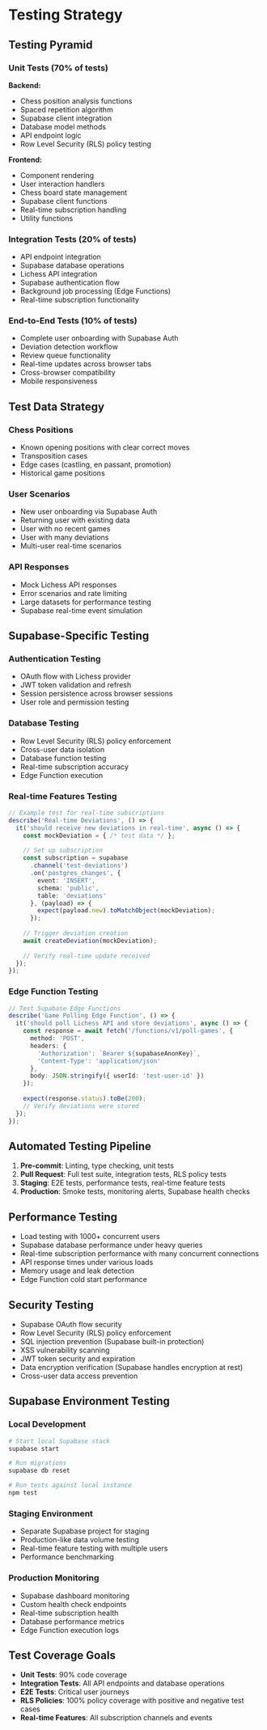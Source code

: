 # Testing Strategy

## Testing Pyramid

### Unit Tests (70% of tests)
**Backend:**
- Chess position analysis functions
- Spaced repetition algorithm
- Supabase client integration
- Database model methods
- API endpoint logic
- Row Level Security (RLS) policy testing

**Frontend:**
- Component rendering
- User interaction handlers
- Chess board state management
- Supabase client functions
- Real-time subscription handling
- Utility functions

### Integration Tests (20% of tests)
- API endpoint integration
- Supabase database operations
- Lichess API integration
- Supabase authentication flow
- Background job processing (Edge Functions)
- Real-time subscription functionality

### End-to-End Tests (10% of tests)
- Complete user onboarding with Supabase Auth
- Deviation detection workflow
- Review queue functionality
- Real-time updates across browser tabs
- Cross-browser compatibility
- Mobile responsiveness

## Test Data Strategy

### Chess Positions
- Known opening positions with clear correct moves
- Transposition cases
- Edge cases (castling, en passant, promotion)
- Historical game positions

### User Scenarios
- New user onboarding via Supabase Auth
- Returning user with existing data
- User with no recent games
- User with many deviations
- Multi-user real-time scenarios

### API Responses
- Mock Lichess API responses
- Error scenarios and rate limiting
- Large datasets for performance testing
- Supabase real-time event simulation

## Supabase-Specific Testing

### Authentication Testing
- OAuth flow with Lichess provider
- JWT token validation and refresh
- Session persistence across browser sessions
- User role and permission testing

### Database Testing
- Row Level Security (RLS) policy enforcement
- Cross-user data isolation
- Database function testing
- Real-time subscription accuracy
- Edge Function execution

### Real-time Features Testing
```typescript
// Example test for real-time subscriptions
describe('Real-time Deviations', () => {
  it('should receive new deviations in real-time', async () => {
    const mockDeviation = { /* test data */ };
    
    // Set up subscription
    const subscription = supabase
      .channel('test-deviations')
      .on('postgres_changes', {
        event: 'INSERT',
        schema: 'public',
        table: 'deviations'
      }, (payload) => {
        expect(payload.new).toMatchObject(mockDeviation);
      });
    
    // Trigger deviation creation
    await createDeviation(mockDeviation);
    
    // Verify real-time update received
  });
});
```

### Edge Function Testing
```typescript
// Test Supabase Edge Functions
describe('Game Polling Edge Function', () => {
  it('should poll Lichess API and store deviations', async () => {
    const response = await fetch('/functions/v1/poll-games', {
      method: 'POST',
      headers: {
        'Authorization': `Bearer ${supabaseAnonKey}`,
        'Content-Type': 'application/json'
      },
      body: JSON.stringify({ userId: 'test-user-id' })
    });
    
    expect(response.status).toBe(200);
    // Verify deviations were stored
  });
});
```

## Automated Testing Pipeline
1. **Pre-commit**: Linting, type checking, unit tests
2. **Pull Request**: Full test suite, integration tests, RLS policy tests
3. **Staging**: E2E tests, performance tests, real-time feature tests
4. **Production**: Smoke tests, monitoring alerts, Supabase health checks

## Performance Testing
- Load testing with 1000+ concurrent users
- Supabase database performance under heavy queries
- Real-time subscription performance with many concurrent connections
- API response times under various loads
- Memory usage and leak detection
- Edge Function cold start performance

## Security Testing
- Supabase OAuth flow security
- Row Level Security (RLS) policy enforcement
- SQL injection prevention (Supabase built-in protection)
- XSS vulnerability scanning
- JWT token security and expiration
- Data encryption verification (Supabase handles encryption at rest)
- Cross-user data access prevention

## Supabase Environment Testing

### Local Development
```bash
# Start local Supabase stack
supabase start

# Run migrations
supabase db reset

# Run tests against local instance
npm test
```

### Staging Environment
- Separate Supabase project for staging
- Production-like data volume testing
- Real-time feature testing with multiple users
- Performance benchmarking

### Production Monitoring
- Supabase dashboard monitoring
- Custom health check endpoints
- Real-time subscription health
- Database performance metrics
- Edge Function execution logs

## Test Coverage Goals
- **Unit Tests**: 90% code coverage
- **Integration Tests**: All API endpoints and database operations
- **E2E Tests**: Critical user journeys
- **RLS Policies**: 100% policy coverage with positive and negative test cases
- **Real-time Features**: All subscription channels and events